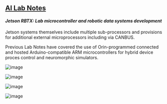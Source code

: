 ## <u>AI Lab Notes</u>

#### ***Jetson RBTX: Lab microcontroller and robotic data systems development***

Jetson systems themselves include multiple sub-processors and provisions for additional external microprocessors including via CANBUS.  

Previous Lab Notes have covered the use of Orin-programmed connected and hosted Arduino-compatible ARM microcontrollers for hybrid device proces control and neuromorphic simulators.






![image](https://github.com/user-attachments/assets/1dbb6414-f6ad-43e0-a9c1-d8fb5c1c0a96)


![image](https://github.com/rtrelease/Jetson-Symbolics-Neuromorphics/assets/71346897/d1efbbcb-2319-44e4-9c71-8907daa23c82)


![image](https://github.com/user-attachments/assets/3ddc7a50-f78d-4304-9a2f-ce9941ac9323)


![image](https://github.com/user-attachments/assets/eec72879-aad0-4d5b-964b-f24d917cf5af)

